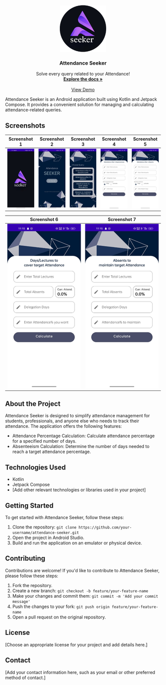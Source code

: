 <!-- Improved compatibility of back to top link: See: https://github.com/othneildrew/Best-README-Template/pull/73 -->
<a name="readme-top"></a>

<!-- PROJECT LOGO -->
<br />
<div align="center">
  <a href="https://github.com/its-ks/Attendance_Seeker">
    <img src="Images\logo.png" alt="Logo" width="150" height="150">
  </a>

  <h3 align="center">Attendance Seeker</h3>

  <p align="center">
    Solve every query related to your Attendance!
    <br />
    <a href="https://github.com/its-ks/Attendance_Seeker"><strong>Explore the docs »</strong></a>
    <br />
    <br />
    <a href="https://github.com/its-ks/Attendance_Seeker">View Demo</a>
  </p>
</div>

Attendance Seeker is an Android application built using Kotlin and Jetpack Compose. It provides a convenient solution for managing and calculating attendance-related queries.


## Screenshots

| Screenshot 1 | Screenshot 2 | Screenshot 3 | Screenshot 4 | Screenshot 5 |
|--------------|--------------|--------------|--------------|--------------|
| ![Screenshot 1](Images/1.jpg) | ![Screenshot 2](Images/2.jpg) | ![Screenshot 3](Images/3.jpg) | ![Screenshot 4](Images/4.jpg) | ![Screenshot 5](Images/5.jpg) |

| Screenshot 6 | Screenshot 7 |
|--------------|--------------|
| ![Screenshot 6](Images/6.jpg) | ![Screenshot 7](Images/7.jpg) |



## About the Project

Attendance Seeker is designed to simplify attendance management for students, professionals, and anyone else who needs to track their attendance. The application offers the following features:

- Attendance Percentage Calculation: Calculate attendance percentage for a specified number of days.
- Absenteeism Calculation: Determine the number of days needed to reach a target attendance percentage.

## Technologies Used

- Kotlin
- Jetpack Compose
- [Add other relevant technologies or libraries used in your project]

## Getting Started

To get started with Attendance Seeker, follow these steps:

1. Clone the repository: `git clone https://github.com/your-username/attendance-seeker.git`
2. Open the project in Android Studio.
3. Build and run the application on an emulator or physical device.

## Contributing

Contributions are welcome! If you'd like to contribute to Attendance Seeker, please follow these steps:

1. Fork the repository.
2. Create a new branch: `git checkout -b feature/your-feature-name`
3. Make your changes and commit them: `git commit -m 'Add your commit message'`
4. Push the changes to your fork: `git push origin feature/your-feature-name`
5. Open a pull request on the original repository.

## License

[Choose an appropriate license for your project and add details here.]

## Contact

[Add your contact information here, such as your email or other preferred method of contact.]


